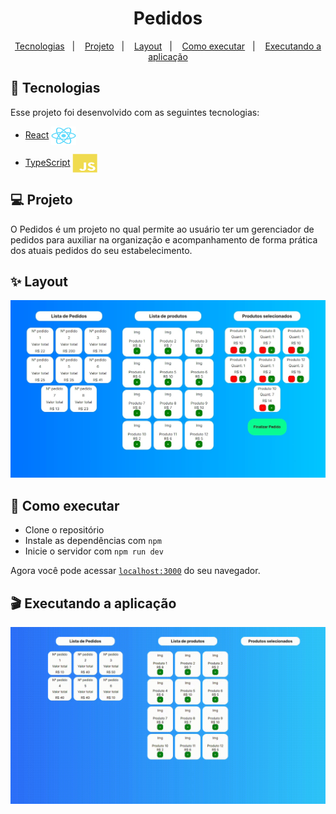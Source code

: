 ﻿<h1 align="center">
  Pedidos
</h1>

<p align="center">
  <a href="#-tecnologias">Tecnologias</a>&nbsp;&nbsp;&nbsp;|&nbsp;&nbsp;&nbsp;
  <a href="#-projeto">Projeto</a>&nbsp;&nbsp;&nbsp;|&nbsp;&nbsp;&nbsp;
  <a href="#-layout">Layout</a>&nbsp;&nbsp;&nbsp;|&nbsp;&nbsp;&nbsp;
  <a href="#-como-executar">Como executar</a>&nbsp;&nbsp;&nbsp;|&nbsp;&nbsp;&nbsp;
  <a href="#-executando-a-aplicação">Executando a aplicação</a>
</p>

## 🚀 Tecnologias

Esse projeto foi desenvolvido com as seguintes tecnologias:

- [React](https://reactjs.org)    <img align="center" alt="Arthur-React" height="30" width="40" src="https://raw.githubusercontent.com/devicons/devicon/master/icons/react/react-original.svg">
  
- [TypeScript](https://www.javascript.com/)    <img align="center" alt="Arthur-Ts" height="30" width="40" src="https://raw.githubusercontent.com/devicons/devicon/master/icons/javascript/javascript-plain.svg">

## 💻 Projeto

O Pedidos é um projeto no qual permite ao usuário ter um gerenciador de pedidos para auxiliar na organização e acompanhamento de forma prática dos atuais pedidos do seu estabelecimento.

## ✨ Layout

<p align="center">
  <img alt="layout" src="./github/assets/layout.jpeg">
</p>

## 🔖 Como executar

- Clone o repositório
- Instale as dependências com `npm`
- Inicie o servidor com `npm run dev`

Agora você pode acessar [`localhost:3000`](http://localhost:3000) do seu navegador.

## 🎬 Executando a aplicação

<p align="center">
  <img alt="layout" src="./github/assets/video.gif">
</p>
